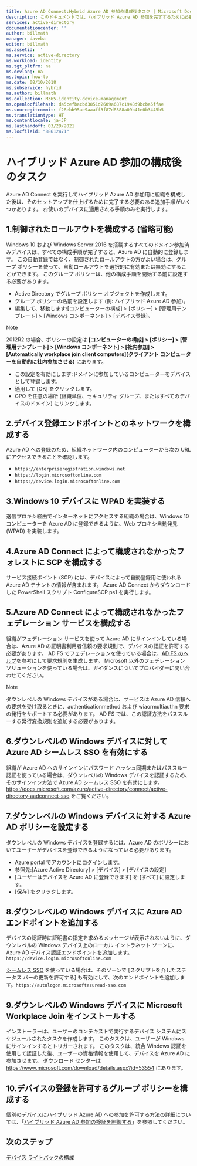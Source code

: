 ```yaml
---
title: Azure AD Connect:Hybrid Azure AD 参加の構成後タスク | Microsoft Docs
description: このドキュメントでは、ハイブリッド Azure AD 参加を完了するために必要な構成後のタスクについて詳しく説明します
services: active-directory
documentationcenter: ''
author: billmath
manager: daveba
editor: billmath
ms.assetid: ''
ms.service: active-directory
ms.workload: identity
ms.tgt_pltfrm: na
ms.devlang: na
ms.topic: how-to
ms.date: 08/10/2018
ms.subservice: hybrid
ms.author: billmath
ms.collection: M365-identity-device-management
ms.openlocfilehash: da5cefbacbd3851d2609a687c1948d9bcba5ffae
ms.sourcegitcommit: f28ebb95ae9aaaff3f87d8388a09b41e0b3445b5
ms.translationtype: HT
ms.contentlocale: ja-JP
ms.lasthandoff: 03/29/2021
ms.locfileid: "88612471"
---
```

# <a name="post-configuration-tasks-for-hybrid-azure-ad-join"></a>ハイブリッド Azure AD 参加の構成後のタスク

Azure AD Connect を実行してハイブリッド Azure AD 参加用に組織を構成した後は、そのセットアップを仕上げるために完了する必要のある追加手順がいくつかあります。  お使いのデバイスに適用される手順のみを実行します。

## <a name="1-configure-controlled-rollout-optional"></a>1.制御されたロールアウトを構成する (省略可能)
Windows 10 および Windows Server 2016 を搭載するすべてのドメイン参加済みデバイスは、すべての構成手順が完了すると、Azure AD に自動的に登録します。 この自動登録ではなく、制御されたロールアウトの方がよい場合は、グループ ポリシーを使って、自動ロールアウトを選択的に有効または無効にすることができます。  このグループ ポリシーは、他の構成手順を開始する前に設定する必要があります。
* Active Directory でグループ ポリシー オブジェクトを作成します。
* グループ ポリシーの名前を設定します (例: ハイブリッド Azure AD 参加)。
* 編集して、移動します:[コンピューターの構成] > [ポリシー] > [管理用テンプレート] > [Windows コンポーネント] > [デバイス登録]。

>[!NOTE]
>2012R2 の場合、ポリシーの設定は **[コンピューターの構成] > [ポリシー] > [管理用テンプレート] > [Windows コンポーネント] > [社内参加] > [Automatically workplace join client computers]\(クライアント コンピューターを自動的に社内参加させる\)** にあります。

* この設定を有効にします:ドメインに参加しているコンピューターをデバイスとして登録します。
* 適用して [OK] をクリックします。
* GPO を任意の場所 (組織単位、セキュリティ グループ、またはすべてのデバイスのドメイン) にリンクします。

## <a name="2-configure-network-with-device-registration-endpoints"></a>2.デバイス登録エンドポイントとのネットワークを構成する
Azure AD への登録のため、組織ネットワーク内のコンピューターから次の URL にアクセスできることを確認します。

* `https://enterpriseregistration.windows.net`
* `https://login.microsoftonline.com`
* `https://device.login.microsoftonline.com` 

## <a name="3-implement-wpad-for-windows-10-devices"></a>3.Windows 10 デバイスに WPAD を実装する
送信プロキシ経由でインターネットにアクセスする組織の場合は、Windows 10 コンピューターを Azure AD に登録できるように、Web プロキシ自動発見 (WPAD) を実装します。

## <a name="4-configure-the-scp-in-any-forests-that-were-not-configured-by-azure-ad-connect"></a>4.Azure AD Connect によって構成されなかったフォレストに SCP を構成する 

サービス接続ポイント (SCP) には、デバイスによって自動登録用に使われる Azure AD テナントの情報が含まれます。  Azure AD Connect からダウンロードした PowerShell スクリプト ConfigureSCP.ps1 を実行します。

## <a name="5-configure-any-federation-service-that-was-not-configured-by-azure-ad-connect"></a>5.Azure AD Connect によって構成されなかったフェデレーション サービスを構成する

組織がフェデレーション サービスを使って Azure AD にサインインしている場合は、Azure AD の証明書利用者信頼の要求規則で、デバイスの認証を許可する必要があります。 AD FS でフェデレーションを使っている場合は、[AD FS のヘルプ](https://aka.ms/aadrptclaimrules)を参考にして要求規則を生成します。 Microsoft 以外のフェデレーション ソリューションを使っている場合は、ガイダンスについてプロバイダーに問い合わせてください。  

>[!NOTE]
>ダウンレベルの Windows デバイスがある場合は、サービスは Azure AD 信頼への要求を受け取るときに、authenticationmethod および wiaormultiauthn 要求の発行をサポートする必要があります。 AD FS では、この認証方法をパススルーする発行変換規則を追加する必要があります。

## <a name="6-enable-azure-ad-seamless-sso-for-windows-down-level-devices"></a>6.ダウンレベルの Windows デバイスに対して Azure AD シームレス SSO を有効にする

組織が Azure AD へのサインインにパスワード ハッシュ同期またはパススルー認証を使っている場合は、ダウンレベルの Windows デバイスを認証するため、そのサインイン方法で Azure AD シームレス SSO を有効にします。 https://docs.microsoft.com/azure/active-directory/connect/active-directory-aadconnect-sso をご覧ください。 

## <a name="7-set-azure-ad-policy-for-windows-down-level-devices"></a>7.ダウンレベルの Windows デバイスに対する Azure AD ポリシーを設定する

ダウンレベルの Windows デバイスを登録するには、Azure AD のポリシーにおいてユーザーがデバイスを登録できるようになっている必要があります。 

* Azure portal でアカウントにログインします。
* 参照先:[Azure Active Directory] > [デバイス] > [デバイスの設定]
* [ユーザーはデバイスを Azure AD に登録できます] を [すべて] に設定します。
* [保存] をクリックします。

## <a name="8-add-azure-ad-endpoint-to-windows-down-level-devices"></a>8.ダウンレベルの Windows デバイスに Azure AD エンドポイントを追加する

デバイスの認証時に証明書の指定を求めるメッセージが表示されないように、ダウンレベルの Windows デバイス上のローカル イントラネット ゾーンに、Azure AD デバイス認証エンドポイントを追加します。`https://device.login.microsoftonline.com` 

[シームレス SSO](how-to-connect-sso.md) を使っている場合は、そのゾーンで [スクリプトを介したステータス バーの更新を許可する] も有効にして、次のエンドポイントを追加します。`https://autologon.microsoftazuread-sso.com` 

## <a name="9-install-microsoft-workplace-join-on-windows-down-level-devices"></a>9.ダウンレベルの Windows デバイスに Microsoft Workplace Join をインストールする

インストーラーは、ユーザーのコンテキストで実行するデバイス システムにスケジュールされたタスクを作成します。 このタスクは、ユーザーが Windows にサインインするとトリガーされます。 このタスクは、統合 Windows 認証を使用して認証した後、ユーザーの資格情報を使用して、デバイスを Azure AD に参加させます。 ダウンロード センターは https://www.microsoft.com/download/details.aspx?id=53554 にあります。 

## <a name="10-configure-group-policy-to-allow-device-registration"></a>10.デバイスの登録を許可するグループ ポリシーを構成する

個別のデバイスにハイブリッド Azure AD への参加を許可する方法の詳細については、「[ハイブリッド Azure AD 参加の検証を制御する](../devices/hybrid-azuread-join-control.md)」を参照してください。

## <a name="next-steps"></a>次のステップ
[デバイス ライトバックの構成](how-to-connect-device-writeback.md)
